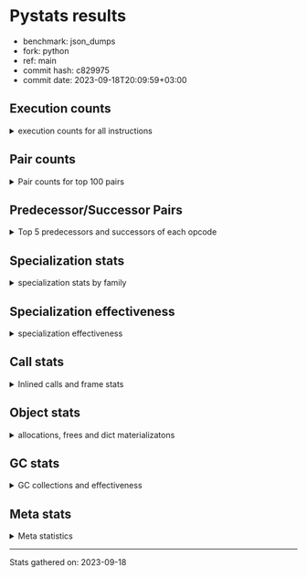 
# Pystats results

- benchmark: json_dumps
- fork: python
- ref: main
- commit hash: c829975
- commit date: 2023-09-18T20:09:59+03:00

## Execution counts

<details>
<summary> execution counts for all instructions </summary>

|Name | Count | Self | Cumulative | Miss ratio | 
|---|---:|---:|---:|---:|
| LOAD_FAST | 55,697,280 | 22.8% | 22.8% |  |
| TO_BOOL_BOOL | 19,204,800 | 7.9% | 30.7% |  |
| LOAD_ATTR_INSTANCE_VALUE | 15,363,840 | 6.3% | 37.0% |  |
| LOAD_GLOBAL_MODULE | 13,443,460 | 5.5% | 42.5% |  |
| POP_JUMP_IF_FALSE | 13,443,420 | 5.5% | 48.0% |  |
| STORE_FAST | 11,523,660 | 4.7% | 52.8% |  |
| LOAD_GLOBAL_BUILTIN | 11,522,940 | 4.7% | 57.5% |  |
| LOAD_CONST | 9,602,460 | 3.9% | 61.4% |  |
| POP_JUMP_IF_NOT_NONE | 9,602,400 | 3.9% | 65.3% |  |
| POP_JUMP_IF_TRUE | 7,681,920 | 3.1% | 68.5% |  |
| CALL | 5,763,660 | 2.4% | 70.9% |  |
| RESUME_CHECK | 5,761,980 | 2.4% | 73.2% |  |
| RETURN_VALUE | 5,761,500 | 2.4% | 75.6% |  |
| JUMP_FORWARD | 5,761,440 | 2.4% | 77.9% |  |
| LOAD_ATTR | 3,841,980 | 1.6% | 79.5% |  |
| PUSH_NULL | 3,841,680 | 1.6% | 81.1% |  |
| LOAD_FAST_LOAD_FAST | 3,840,960 | 1.6% | 82.7% |  |
| LOAD_ATTR_NONDESCRIPTOR_WITH_VALUES | 3,840,960 | 1.6% | 84.2% |  |
| LOAD_ATTR_METHOD_WITH_VALUES | 3,840,960 | 1.6% | 85.8% |  |
| CALL_ISINSTANCE | 3,840,960 | 1.6% | 87.4% |  |
| BUILD_TUPLE | 3,840,960 | 1.6% | 89.0% |  |
| FOR_ITER_RANGE | 1,922,940 | 0.8% | 89.8% |  |
| JUMP_BACKWARD | 1,922,880 | 0.8% | 90.5% |  |
| POP_TOP | 1,921,020 | 0.8% | 91.3% |  |
| TO_BOOL | 1,920,960 | 0.8% | 92.1% |  |
| LOAD_ATTR_MODULE | 1,920,580 | 0.8% | 92.9% |  |
| UNARY_NEGATIVE | 1,920,480 | 0.8% | 93.7% |  |
| SET_FUNCTION_ATTRIBUTE | 1,920,480 | 0.8% | 94.5% |  |
| POP_JUMP_IF_NONE | 1,920,480 | 0.8% | 95.3% |  |
| MAKE_FUNCTION | 1,920,480 | 0.8% | 96.1% |  |
| LOAD_ATTR_METHOD_NO_DICT | 1,920,480 | 0.8% | 96.8% |  |
| CALL_PY_EXACT_ARGS | 1,920,480 | 0.8% | 97.6% |  |
| CALL_METHOD_DESCRIPTOR_O | 1,920,480 | 0.8% | 98.4% |  |
| CALL_KW | 1,920,480 | 0.8% | 99.2% |  |
| BUILD_MAP | 1,920,480 | 0.8% | 100.0% |  |
| GET_ITER | 2,460 | 0.0% | 100.0% |  |
| FOR_ITER_LIST | 2,400 | 0.0% | 100.0% |  |
| UNPACK_SEQUENCE_TWO_TUPLE | 1,920 | 0.0% | 100.0% |  |
| STORE_FAST_STORE_FAST | 1,920 | 0.0% | 100.0% |  |
| RETURN_CONST | 480 | 0.0% | 100.0% |  |
| INTERPRETER_EXIT | 480 | 0.0% | 100.0% |  |
| LOAD_DEREF | 120 | 0.0% | 100.0% |  |
| LOAD_GLOBAL | 80 | 0.0% | 100.0% |  |
| NOP | 60 | 0.0% | 100.0% |  |
| COPY_FREE_VARS | 60 | 0.0% | 100.0% |  |
| COMPARE_OP_INT | 60 | 0.0% | 100.0% |  |
| CALL_FUNCTION_EX | 60 | 0.0% | 100.0% |  |
| CALL_BUILTIN_CLASS | 60 | 0.0% | 100.0% |  |
| BINARY_OP_SUBTRACT_FLOAT | 60 | 0.0% | 100.0% |  |
| COMPARE_OP | 20 | 0.0% | 100.0% |  |
| BINARY_OP | 20 | 0.0% | 100.0% |  |


</details>

## Pair counts

<details>
<summary> Pair counts for top 100 pairs </summary>

|Pair | Count | Self | Cumulative | 
|---|---:|---:|---:|
| TO_BOOL_BOOL POP_JUMP_IF_FALSE | 13,443,360 | 5.5% | 5.5% |
| LOAD_FAST LOAD_ATTR_INSTANCE_VALUE | 13,443,360 | 5.5% | 11.0% |
| LOAD_FAST TO_BOOL_BOOL | 11,522,880 | 4.7% | 15.7% |
| POP_JUMP_IF_NOT_NONE LOAD_FAST | 7,681,920 | 3.1% | 18.9% |
| POP_JUMP_IF_FALSE LOAD_FAST | 7,681,920 | 3.1% | 22.0% |
| LOAD_FAST POP_JUMP_IF_NOT_NONE | 7,681,920 | 3.1% | 25.2% |
| TO_BOOL_BOOL POP_JUMP_IF_TRUE | 5,761,440 | 2.4% | 27.6% |
| STORE_FAST JUMP_FORWARD | 5,761,440 | 2.4% | 29.9% |
| LOAD_ATTR_INSTANCE_VALUE LOAD_FAST | 5,761,440 | 2.4% | 32.3% |
| JUMP_FORWARD LOAD_FAST | 5,761,440 | 2.4% | 34.6% |
| RESUME_CHECK LOAD_FAST | 3,841,440 | 1.6% | 36.2% |
| PUSH_NULL LOAD_FAST | 3,841,020 | 1.6% | 37.8% |
| LOAD_GLOBAL_BUILTIN LOAD_FAST | 3,841,020 | 1.6% | 39.4% |
| LOAD_FAST LOAD_CONST | 3,841,020 | 1.6% | 40.9% |
| POP_JUMP_IF_TRUE LOAD_FAST | 3,840,960 | 1.6% | 42.5% |
| POP_JUMP_IF_FALSE LOAD_GLOBAL_MODULE | 3,840,960 | 1.6% | 44.1% |
| LOAD_FAST LOAD_GLOBAL_BUILTIN | 3,840,960 | 1.6% | 45.7% |
| LOAD_FAST LOAD_ATTR_NONDESCRIPTOR_WITH_VALUES | 3,840,960 | 1.6% | 47.2% |
| LOAD_ATTR_NONDESCRIPTOR_WITH_VALUES LOAD_FAST | 3,840,960 | 1.6% | 48.8% |
| LOAD_ATTR_METHOD_WITH_VALUES LOAD_FAST | 3,840,960 | 1.6% | 50.4% |
| LOAD_ATTR_INSTANCE_VALUE TO_BOOL_BOOL | 3,840,960 | 1.6% | 52.0% |
| CALL_ISINSTANCE TO_BOOL_BOOL | 3,840,960 | 1.6% | 53.5% |
| STORE_FAST LOAD_FAST | 1,921,200 | 0.8% | 54.3% |
| LOAD_FAST PUSH_NULL | 1,921,080 | 0.8% | 55.1% |
| POP_TOP JUMP_BACKWARD | 1,920,960 | 0.8% | 55.9% |
| JUMP_BACKWARD FOR_ITER_RANGE | 1,920,960 | 0.8% | 56.7% |
| FOR_ITER_RANGE STORE_FAST | 1,920,960 | 0.8% | 57.5% |
| LOAD_GLOBAL_MODULE LOAD_ATTR_MODULE | 1,920,540 | 0.8% | 58.3% |
| CALL STORE_FAST | 1,920,540 | 0.8% | 59.1% |
| LOAD_ATTR_MODULE PUSH_NULL | 1,920,520 | 0.8% | 59.8% |
| LOAD_FAST CALL | 1,920,500 | 0.8% | 60.6% |
| UNARY_NEGATIVE BUILD_TUPLE | 1,920,480 | 0.8% | 61.4% |
| TO_BOOL POP_JUMP_IF_TRUE | 1,920,480 | 0.8% | 62.2% |
| STORE_FAST LOAD_GLOBAL_MODULE | 1,920,480 | 0.8% | 63.0% |
| STORE_FAST LOAD_GLOBAL_BUILTIN | 1,920,480 | 0.8% | 63.8% |
| SET_FUNCTION_ATTRIBUTE STORE_FAST | 1,920,480 | 0.8% | 64.6% |
| RETURN_VALUE STORE_FAST | 1,920,480 | 0.8% | 65.3% |
| RETURN_VALUE RETURN_VALUE | 1,920,480 | 0.8% | 66.1% |
| RETURN_VALUE POP_TOP | 1,920,480 | 0.8% | 66.9% |
| RESUME_CHECK LOAD_GLOBAL_BUILTIN | 1,920,480 | 0.8% | 67.7% |
| POP_JUMP_IF_TRUE LOAD_GLOBAL_MODULE | 1,920,480 | 0.8% | 68.5% |
| POP_JUMP_IF_TRUE LOAD_CONST | 1,920,480 | 0.8% | 69.3% |
| POP_JUMP_IF_NOT_NONE LOAD_GLOBAL_MODULE | 1,920,480 | 0.8% | 70.1% |
| POP_JUMP_IF_NONE LOAD_FAST | 1,920,480 | 0.8% | 70.9% |
| POP_JUMP_IF_FALSE BUILD_MAP | 1,920,480 | 0.8% | 71.6% |
| MAKE_FUNCTION SET_FUNCTION_ATTRIBUTE | 1,920,480 | 0.8% | 72.4% |
| LOAD_GLOBAL_MODULE UNARY_NEGATIVE | 1,920,480 | 0.8% | 73.2% |
| LOAD_GLOBAL_MODULE STORE_FAST | 1,920,480 | 0.8% | 74.0% |
| LOAD_GLOBAL_MODULE POP_JUMP_IF_NONE | 1,920,480 | 0.8% | 74.8% |
| LOAD_GLOBAL_MODULE LOAD_GLOBAL_MODULE | 1,920,480 | 0.8% | 75.6% |
| LOAD_GLOBAL_MODULE LOAD_FAST_LOAD_FAST | 1,920,480 | 0.8% | 76.4% |
| LOAD_GLOBAL_MODULE LOAD_ATTR_METHOD_WITH_VALUES | 1,920,480 | 0.8% | 77.2% |
| LOAD_GLOBAL_BUILTIN LOAD_GLOBAL_BUILTIN | 1,920,480 | 0.8% | 77.9% |
| LOAD_GLOBAL_BUILTIN LOAD_ATTR | 1,920,480 | 0.8% | 78.7% |
| LOAD_GLOBAL_BUILTIN CALL_ISINSTANCE | 1,920,480 | 0.8% | 79.5% |
| LOAD_GLOBAL_BUILTIN BUILD_TUPLE | 1,920,480 | 0.8% | 80.3% |
| LOAD_FAST_LOAD_FAST LOAD_ATTR_INSTANCE_VALUE | 1,920,480 | 0.8% | 81.1% |
| LOAD_FAST_LOAD_FAST LOAD_ATTR | 1,920,480 | 0.8% | 81.9% |
| LOAD_FAST TO_BOOL | 1,920,480 | 0.8% | 82.7% |
| LOAD_FAST LOAD_ATTR_METHOD_WITH_VALUES | 1,920,480 | 0.8% | 83.5% |
| LOAD_FAST CALL_PY_EXACT_ARGS | 1,920,480 | 0.8% | 84.2% |
| LOAD_FAST CALL_METHOD_DESCRIPTOR_O | 1,920,480 | 0.8% | 85.0% |
| LOAD_CONST MAKE_FUNCTION | 1,920,480 | 0.8% | 85.8% |
| LOAD_CONST LOAD_CONST | 1,920,480 | 0.8% | 86.6% |
| LOAD_CONST LOAD_ATTR_METHOD_NO_DICT | 1,920,480 | 0.8% | 87.4% |
| LOAD_CONST CALL_KW | 1,920,480 | 0.8% | 88.2% |
| LOAD_CONST CALL | 1,920,480 | 0.8% | 89.0% |
| LOAD_ATTR_METHOD_NO_DICT LOAD_FAST | 1,920,480 | 0.8% | 89.8% |
| LOAD_ATTR_INSTANCE_VALUE POP_JUMP_IF_NOT_NONE | 1,920,480 | 0.8% | 90.5% |
| LOAD_ATTR_INSTANCE_VALUE LOAD_GLOBAL_BUILTIN | 1,920,480 | 0.8% | 91.3% |
| LOAD_ATTR_INSTANCE_VALUE CALL | 1,920,480 | 0.8% | 92.1% |
| LOAD_ATTR LOAD_GLOBAL_MODULE | 1,920,480 | 0.8% | 92.9% |
| LOAD_ATTR LOAD_FAST_LOAD_FAST | 1,920,480 | 0.8% | 93.7% |
| CALL_PY_EXACT_ARGS RESUME_CHECK | 1,920,480 | 0.8% | 94.5% |
| CALL_METHOD_DESCRIPTOR_O RETURN_VALUE | 1,920,480 | 0.8% | 95.3% |
| CALL_KW RESUME_CHECK | 1,920,480 | 0.8% | 96.1% |
| CALL RETURN_VALUE | 1,920,480 | 0.8% | 96.8% |
| CALL RESUME_CHECK | 1,920,480 | 0.8% | 97.6% |
| BUILD_TUPLE LOAD_CONST | 1,920,480 | 0.8% | 98.4% |
| BUILD_TUPLE CALL_ISINSTANCE | 1,920,480 | 0.8% | 99.2% |
| BUILD_MAP STORE_FAST | 1,920,480 | 0.8% | 100.0% |
| LOAD_FAST GET_ITER | 2,460 | 0.0% | 100.0% |
| GET_ITER FOR_ITER_RANGE | 1,980 | 0.0% | 100.0% |
| UNPACK_SEQUENCE_TWO_TUPLE STORE_FAST_STORE_FAST | 1,920 | 0.0% | 100.0% |
| STORE_FAST_STORE_FAST LOAD_FAST | 1,920 | 0.0% | 100.0% |
| JUMP_BACKWARD FOR_ITER_LIST | 1,920 | 0.0% | 100.0% |
| FOR_ITER_RANGE JUMP_BACKWARD | 1,920 | 0.0% | 100.0% |
| FOR_ITER_LIST UNPACK_SEQUENCE_TWO_TUPLE | 1,920 | 0.0% | 100.0% |
| CALL CALL | 1,540 | 0.0% | 100.0% |
| LOAD_ATTR LOAD_ATTR | 960 | 0.0% | 100.0% |
| PUSH_NULL CALL | 660 | 0.0% | 100.0% |
| CALL POP_TOP | 540 | 0.0% | 100.0% |
| TO_BOOL TO_BOOL | 480 | 0.0% | 100.0% |
| RETURN_CONST INTERPRETER_EXIT | 480 | 0.0% | 100.0% |
| GET_ITER FOR_ITER_LIST | 480 | 0.0% | 100.0% |
| FOR_ITER_LIST RETURN_CONST | 480 | 0.0% | 100.0% |
| CACHE RESUME_CHECK | 480 | 0.0% | 100.0% |
| STORE_FAST LOAD_DEREF | 60 | 0.0% | 100.0% |
| POP_TOP NOP | 60 | 0.0% | 100.0% |
| NOP LOAD_DEREF | 60 | 0.0% | 100.0% |


</details>

## Predecessor/Successor Pairs

<details>
<summary> Top 5 predecessors and successors of each opcode </summary>

### CACHE

<details>
<summary> Successors and predecessors for CACHE </summary>

|Predecessors | Count | Percentage | 
|---|---:|---:|

|Successors | Count | Percentage | 
|---|---:|---:|
| RESUME_CHECK | 480 | 100.0% |


</details>

### GET_ITER

<details>
<summary> Successors and predecessors for GET_ITER </summary>

|Predecessors | Count | Percentage | 
|---|---:|---:|
| LOAD_FAST | 2,460 | 100.0% |

|Successors | Count | Percentage | 
|---|---:|---:|
| FOR_ITER_RANGE | 1,980 | 80.5% |
| FOR_ITER_LIST | 480 | 19.5% |


</details>

### INTERPRETER_EXIT

<details>
<summary> Successors and predecessors for INTERPRETER_EXIT </summary>

|Predecessors | Count | Percentage | 
|---|---:|---:|
| RETURN_CONST | 480 | 100.0% |

|Successors | Count | Percentage | 
|---|---:|---:|


</details>

### MAKE_FUNCTION

<details>
<summary> Successors and predecessors for MAKE_FUNCTION </summary>

|Predecessors | Count | Percentage | 
|---|---:|---:|
| LOAD_CONST | 1,920,480 | 100.0% |

|Successors | Count | Percentage | 
|---|---:|---:|
| SET_FUNCTION_ATTRIBUTE | 1,920,480 | 100.0% |


</details>

### NOP

<details>
<summary> Successors and predecessors for NOP </summary>

|Predecessors | Count | Percentage | 
|---|---:|---:|
| POP_TOP | 60 | 100.0% |

|Successors | Count | Percentage | 
|---|---:|---:|
| LOAD_DEREF | 60 | 100.0% |


</details>

### POP_TOP

<details>
<summary> Successors and predecessors for POP_TOP </summary>

|Predecessors | Count | Percentage | 
|---|---:|---:|
| RETURN_VALUE | 1,920,480 | 100.0% |
| CALL | 540 | 0.0% |

|Successors | Count | Percentage | 
|---|---:|---:|
| JUMP_BACKWARD | 1,920,960 | 100.0% |
| NOP | 60 | 0.0% |


</details>

### PUSH_NULL

<details>
<summary> Successors and predecessors for PUSH_NULL </summary>

|Predecessors | Count | Percentage | 
|---|---:|---:|
| LOAD_FAST | 1,921,080 | 50.0% |
| LOAD_ATTR_MODULE | 1,920,520 | 50.0% |
| LOAD_DEREF | 60 | 0.0% |
| LOAD_ATTR | 20 | 0.0% |

|Successors | Count | Percentage | 
|---|---:|---:|
| LOAD_FAST | 3,841,020 | 100.0% |
| CALL | 660 | 0.0% |


</details>

### RETURN_VALUE

<details>
<summary> Successors and predecessors for RETURN_VALUE </summary>

|Predecessors | Count | Percentage | 
|---|---:|---:|
| RETURN_VALUE | 1,920,480 | 33.3% |
| CALL_METHOD_DESCRIPTOR_O | 1,920,480 | 33.3% |
| CALL | 1,920,480 | 33.3% |
| LOAD_FAST | 60 | 0.0% |

|Successors | Count | Percentage | 
|---|---:|---:|
| STORE_FAST | 1,920,480 | 33.3% |
| RETURN_VALUE | 1,920,480 | 33.3% |
| POP_TOP | 1,920,480 | 33.3% |
| LOAD_GLOBAL | 40 | 0.0% |
| LOAD_GLOBAL_MODULE | 20 | 0.0% |


</details>

### TO_BOOL

<details>
<summary> Successors and predecessors for TO_BOOL </summary>

|Predecessors | Count | Percentage | 
|---|---:|---:|
| LOAD_FAST | 1,920,480 | 100.0% |
| TO_BOOL | 480 | 0.0% |

|Successors | Count | Percentage | 
|---|---:|---:|
| POP_JUMP_IF_TRUE | 1,920,480 | 100.0% |
| TO_BOOL | 480 | 0.0% |


</details>

### UNARY_NEGATIVE

<details>
<summary> Successors and predecessors for UNARY_NEGATIVE </summary>

|Predecessors | Count | Percentage | 
|---|---:|---:|
| LOAD_GLOBAL_MODULE | 1,920,480 | 100.0% |

|Successors | Count | Percentage | 
|---|---:|---:|
| BUILD_TUPLE | 1,920,480 | 100.0% |


</details>

### BINARY_OP

<details>
<summary> Successors and predecessors for BINARY_OP </summary>

|Predecessors | Count | Percentage | 
|---|---:|---:|
| LOAD_FAST | 20 | 100.0% |

|Successors | Count | Percentage | 
|---|---:|---:|
| BINARY_OP_SUBTRACT_FLOAT | 20 | 100.0% |


</details>

### BUILD_MAP

<details>
<summary> Successors and predecessors for BUILD_MAP </summary>

|Predecessors | Count | Percentage | 
|---|---:|---:|
| POP_JUMP_IF_FALSE | 1,920,480 | 100.0% |

|Successors | Count | Percentage | 
|---|---:|---:|
| STORE_FAST | 1,920,480 | 100.0% |


</details>

### BUILD_TUPLE

<details>
<summary> Successors and predecessors for BUILD_TUPLE </summary>

|Predecessors | Count | Percentage | 
|---|---:|---:|
| UNARY_NEGATIVE | 1,920,480 | 50.0% |
| LOAD_GLOBAL_BUILTIN | 1,920,480 | 50.0% |

|Successors | Count | Percentage | 
|---|---:|---:|
| LOAD_CONST | 1,920,480 | 50.0% |
| CALL_ISINSTANCE | 1,920,480 | 50.0% |


</details>

### CALL

<details>
<summary> Successors and predecessors for CALL </summary>

|Predecessors | Count | Percentage | 
|---|---:|---:|
| LOAD_FAST | 1,920,500 | 33.3% |
| LOAD_CONST | 1,920,480 | 33.3% |
| LOAD_ATTR_INSTANCE_VALUE | 1,920,480 | 33.3% |
| CALL | 1,540 | 0.0% |
| PUSH_NULL | 660 | 0.0% |

|Successors | Count | Percentage | 
|---|---:|---:|
| STORE_FAST | 1,920,540 | 33.3% |
| RETURN_VALUE | 1,920,480 | 33.3% |
| RESUME_CHECK | 1,920,480 | 33.3% |
| CALL | 1,540 | 0.0% |
| POP_TOP | 540 | 0.0% |


</details>

### CALL_FUNCTION_EX

<details>
<summary> Successors and predecessors for CALL_FUNCTION_EX </summary>

|Predecessors | Count | Percentage | 
|---|---:|---:|
| LOAD_FAST | 60 | 100.0% |

|Successors | Count | Percentage | 
|---|---:|---:|
| COPY_FREE_VARS | 60 | 100.0% |


</details>

### CALL_KW

<details>
<summary> Successors and predecessors for CALL_KW </summary>

|Predecessors | Count | Percentage | 
|---|---:|---:|
| LOAD_CONST | 1,920,480 | 100.0% |

|Successors | Count | Percentage | 
|---|---:|---:|
| RESUME_CHECK | 1,920,480 | 100.0% |


</details>

### COMPARE_OP

<details>
<summary> Successors and predecessors for COMPARE_OP </summary>

|Predecessors | Count | Percentage | 
|---|---:|---:|
| LOAD_CONST | 20 | 100.0% |

|Successors | Count | Percentage | 
|---|---:|---:|
| COMPARE_OP_INT | 20 | 100.0% |


</details>

### COPY_FREE_VARS

<details>
<summary> Successors and predecessors for COPY_FREE_VARS </summary>

|Predecessors | Count | Percentage | 
|---|---:|---:|
| CALL_FUNCTION_EX | 60 | 100.0% |

|Successors | Count | Percentage | 
|---|---:|---:|
| RESUME_CHECK | 60 | 100.0% |


</details>

### JUMP_BACKWARD

<details>
<summary> Successors and predecessors for JUMP_BACKWARD </summary>

|Predecessors | Count | Percentage | 
|---|---:|---:|
| POP_TOP | 1,920,960 | 99.9% |
| FOR_ITER_RANGE | 1,920 | 0.1% |

|Successors | Count | Percentage | 
|---|---:|---:|
| FOR_ITER_RANGE | 1,920,960 | 99.9% |
| FOR_ITER_LIST | 1,920 | 0.1% |


</details>

### JUMP_FORWARD

<details>
<summary> Successors and predecessors for JUMP_FORWARD </summary>

|Predecessors | Count | Percentage | 
|---|---:|---:|
| STORE_FAST | 5,761,440 | 100.0% |

|Successors | Count | Percentage | 
|---|---:|---:|
| LOAD_FAST | 5,761,440 | 100.0% |


</details>

### LOAD_ATTR

<details>
<summary> Successors and predecessors for LOAD_ATTR </summary>

|Predecessors | Count | Percentage | 
|---|---:|---:|
| LOAD_GLOBAL_BUILTIN | 1,920,480 | 50.0% |
| LOAD_FAST_LOAD_FAST | 1,920,480 | 50.0% |
| LOAD_ATTR | 960 | 0.0% |
| LOAD_GLOBAL_MODULE | 40 | 0.0% |
| LOAD_GLOBAL | 20 | 0.0% |

|Successors | Count | Percentage | 
|---|---:|---:|
| LOAD_GLOBAL_MODULE | 1,920,480 | 50.0% |
| LOAD_FAST_LOAD_FAST | 1,920,480 | 50.0% |
| LOAD_ATTR | 960 | 0.0% |
| LOAD_ATTR_MODULE | 40 | 0.0% |
| PUSH_NULL | 20 | 0.0% |


</details>

### LOAD_CONST

<details>
<summary> Successors and predecessors for LOAD_CONST </summary>

|Predecessors | Count | Percentage | 
|---|---:|---:|
| LOAD_FAST | 3,841,020 | 40.0% |
| POP_JUMP_IF_TRUE | 1,920,480 | 20.0% |
| LOAD_CONST | 1,920,480 | 20.0% |
| BUILD_TUPLE | 1,920,480 | 20.0% |

|Successors | Count | Percentage | 
|---|---:|---:|
| MAKE_FUNCTION | 1,920,480 | 20.0% |
| LOAD_CONST | 1,920,480 | 20.0% |
| LOAD_ATTR_METHOD_NO_DICT | 1,920,480 | 20.0% |
| CALL_KW | 1,920,480 | 20.0% |
| CALL | 1,920,480 | 20.0% |


</details>

### LOAD_DEREF

<details>
<summary> Successors and predecessors for LOAD_DEREF </summary>

|Predecessors | Count | Percentage | 
|---|---:|---:|
| STORE_FAST | 60 | 50.0% |
| NOP | 60 | 50.0% |

|Successors | Count | Percentage | 
|---|---:|---:|
| STORE_FAST | 60 | 50.0% |
| PUSH_NULL | 60 | 50.0% |


</details>

### LOAD_FAST

<details>
<summary> Successors and predecessors for LOAD_FAST </summary>

|Predecessors | Count | Percentage | 
|---|---:|---:|
| POP_JUMP_IF_NOT_NONE | 7,681,920 | 13.8% |
| POP_JUMP_IF_FALSE | 7,681,920 | 13.8% |
| LOAD_ATTR_INSTANCE_VALUE | 5,761,440 | 10.3% |
| JUMP_FORWARD | 5,761,440 | 10.3% |
| RESUME_CHECK | 3,841,440 | 6.9% |

|Successors | Count | Percentage | 
|---|---:|---:|
| LOAD_ATTR_INSTANCE_VALUE | 13,443,360 | 24.1% |
| TO_BOOL_BOOL | 11,522,880 | 20.7% |
| POP_JUMP_IF_NOT_NONE | 7,681,920 | 13.8% |
| LOAD_CONST | 3,841,020 | 6.9% |
| LOAD_GLOBAL_BUILTIN | 3,840,960 | 6.9% |


</details>

### LOAD_FAST_LOAD_FAST

<details>
<summary> Successors and predecessors for LOAD_FAST_LOAD_FAST </summary>

|Predecessors | Count | Percentage | 
|---|---:|---:|
| LOAD_GLOBAL_MODULE | 1,920,480 | 50.0% |
| LOAD_ATTR | 1,920,480 | 50.0% |

|Successors | Count | Percentage | 
|---|---:|---:|
| LOAD_ATTR_INSTANCE_VALUE | 1,920,480 | 50.0% |
| LOAD_ATTR | 1,920,480 | 50.0% |


</details>

### LOAD_GLOBAL

<details>
<summary> Successors and predecessors for LOAD_GLOBAL </summary>

|Predecessors | Count | Percentage | 
|---|---:|---:|
| RETURN_VALUE | 40 | 50.0% |
| RESUME_CHECK | 20 | 25.0% |
| POP_JUMP_IF_FALSE | 20 | 25.0% |

|Successors | Count | Percentage | 
|---|---:|---:|
| LOAD_GLOBAL_MODULE | 40 | 50.0% |
| LOAD_GLOBAL_BUILTIN | 20 | 25.0% |
| LOAD_ATTR | 20 | 25.0% |


</details>

### POP_JUMP_IF_FALSE

<details>
<summary> Successors and predecessors for POP_JUMP_IF_FALSE </summary>

|Predecessors | Count | Percentage | 
|---|---:|---:|
| TO_BOOL_BOOL | 13,443,360 | 100.0% |
| COMPARE_OP_INT | 60 | 0.0% |

|Successors | Count | Percentage | 
|---|---:|---:|
| LOAD_FAST | 7,681,920 | 57.1% |
| LOAD_GLOBAL_MODULE | 3,840,960 | 28.6% |
| BUILD_MAP | 1,920,480 | 14.3% |
| LOAD_GLOBAL_BUILTIN | 40 | 0.0% |
| LOAD_GLOBAL | 20 | 0.0% |


</details>

### POP_JUMP_IF_NONE

<details>
<summary> Successors and predecessors for POP_JUMP_IF_NONE </summary>

|Predecessors | Count | Percentage | 
|---|---:|---:|
| LOAD_GLOBAL_MODULE | 1,920,480 | 100.0% |

|Successors | Count | Percentage | 
|---|---:|---:|
| LOAD_FAST | 1,920,480 | 100.0% |


</details>

### POP_JUMP_IF_NOT_NONE

<details>
<summary> Successors and predecessors for POP_JUMP_IF_NOT_NONE </summary>

|Predecessors | Count | Percentage | 
|---|---:|---:|
| LOAD_FAST | 7,681,920 | 80.0% |
| LOAD_ATTR_INSTANCE_VALUE | 1,920,480 | 20.0% |

|Successors | Count | Percentage | 
|---|---:|---:|
| LOAD_FAST | 7,681,920 | 80.0% |
| LOAD_GLOBAL_MODULE | 1,920,480 | 20.0% |


</details>

### POP_JUMP_IF_TRUE

<details>
<summary> Successors and predecessors for POP_JUMP_IF_TRUE </summary>

|Predecessors | Count | Percentage | 
|---|---:|---:|
| TO_BOOL_BOOL | 5,761,440 | 75.0% |
| TO_BOOL | 1,920,480 | 25.0% |

|Successors | Count | Percentage | 
|---|---:|---:|
| LOAD_FAST | 3,840,960 | 50.0% |
| LOAD_GLOBAL_MODULE | 1,920,480 | 25.0% |
| LOAD_CONST | 1,920,480 | 25.0% |


</details>

### RETURN_CONST

<details>
<summary> Successors and predecessors for RETURN_CONST </summary>

|Predecessors | Count | Percentage | 
|---|---:|---:|
| FOR_ITER_LIST | 480 | 100.0% |

|Successors | Count | Percentage | 
|---|---:|---:|
| INTERPRETER_EXIT | 480 | 100.0% |


</details>

### SET_FUNCTION_ATTRIBUTE

<details>
<summary> Successors and predecessors for SET_FUNCTION_ATTRIBUTE </summary>

|Predecessors | Count | Percentage | 
|---|---:|---:|
| MAKE_FUNCTION | 1,920,480 | 100.0% |

|Successors | Count | Percentage | 
|---|---:|---:|
| STORE_FAST | 1,920,480 | 100.0% |


</details>

### STORE_FAST

<details>
<summary> Successors and predecessors for STORE_FAST </summary>

|Predecessors | Count | Percentage | 
|---|---:|---:|
| FOR_ITER_RANGE | 1,920,960 | 16.7% |
| CALL | 1,920,540 | 16.7% |
| SET_FUNCTION_ATTRIBUTE | 1,920,480 | 16.7% |
| RETURN_VALUE | 1,920,480 | 16.7% |
| LOAD_GLOBAL_MODULE | 1,920,480 | 16.7% |

|Successors | Count | Percentage | 
|---|---:|---:|
| JUMP_FORWARD | 5,761,440 | 50.0% |
| LOAD_FAST | 1,921,200 | 16.7% |
| LOAD_GLOBAL_MODULE | 1,920,480 | 16.7% |
| LOAD_GLOBAL_BUILTIN | 1,920,480 | 16.7% |
| LOAD_DEREF | 60 | 0.0% |


</details>

### STORE_FAST_STORE_FAST

<details>
<summary> Successors and predecessors for STORE_FAST_STORE_FAST </summary>

|Predecessors | Count | Percentage | 
|---|---:|---:|
| UNPACK_SEQUENCE_TWO_TUPLE | 1,920 | 100.0% |

|Successors | Count | Percentage | 
|---|---:|---:|
| LOAD_FAST | 1,920 | 100.0% |


</details>

### BINARY_OP_SUBTRACT_FLOAT

<details>
<summary> Successors and predecessors for BINARY_OP_SUBTRACT_FLOAT </summary>

|Predecessors | Count | Percentage | 
|---|---:|---:|
| LOAD_FAST | 40 | 66.7% |
| BINARY_OP | 20 | 33.3% |

|Successors | Count | Percentage | 
|---|---:|---:|
| STORE_FAST | 60 | 100.0% |


</details>

### CALL_BUILTIN_CLASS

<details>
<summary> Successors and predecessors for CALL_BUILTIN_CLASS </summary>

|Predecessors | Count | Percentage | 
|---|---:|---:|
| LOAD_FAST | 40 | 66.7% |
| CALL | 20 | 33.3% |

|Successors | Count | Percentage | 
|---|---:|---:|
| STORE_FAST | 60 | 100.0% |


</details>

### CALL_ISINSTANCE

<details>
<summary> Successors and predecessors for CALL_ISINSTANCE </summary>

|Predecessors | Count | Percentage | 
|---|---:|---:|
| LOAD_GLOBAL_BUILTIN | 1,920,480 | 50.0% |
| BUILD_TUPLE | 1,920,480 | 50.0% |

|Successors | Count | Percentage | 
|---|---:|---:|
| TO_BOOL_BOOL | 3,840,960 | 100.0% |


</details>

### CALL_METHOD_DESCRIPTOR_O

<details>
<summary> Successors and predecessors for CALL_METHOD_DESCRIPTOR_O </summary>

|Predecessors | Count | Percentage | 
|---|---:|---:|
| LOAD_FAST | 1,920,480 | 100.0% |

|Successors | Count | Percentage | 
|---|---:|---:|
| RETURN_VALUE | 1,920,480 | 100.0% |


</details>

### CALL_PY_EXACT_ARGS

<details>
<summary> Successors and predecessors for CALL_PY_EXACT_ARGS </summary>

|Predecessors | Count | Percentage | 
|---|---:|---:|
| LOAD_FAST | 1,920,480 | 100.0% |

|Successors | Count | Percentage | 
|---|---:|---:|
| RESUME_CHECK | 1,920,480 | 100.0% |


</details>

### COMPARE_OP_INT

<details>
<summary> Successors and predecessors for COMPARE_OP_INT </summary>

|Predecessors | Count | Percentage | 
|---|---:|---:|
| LOAD_CONST | 40 | 66.7% |
| COMPARE_OP | 20 | 33.3% |

|Successors | Count | Percentage | 
|---|---:|---:|
| POP_JUMP_IF_FALSE | 60 | 100.0% |


</details>

### FOR_ITER_LIST

<details>
<summary> Successors and predecessors for FOR_ITER_LIST </summary>

|Predecessors | Count | Percentage | 
|---|---:|---:|
| JUMP_BACKWARD | 1,920 | 80.0% |
| GET_ITER | 480 | 20.0% |

|Successors | Count | Percentage | 
|---|---:|---:|
| UNPACK_SEQUENCE_TWO_TUPLE | 1,920 | 80.0% |
| RETURN_CONST | 480 | 20.0% |


</details>

### FOR_ITER_RANGE

<details>
<summary> Successors and predecessors for FOR_ITER_RANGE </summary>

|Predecessors | Count | Percentage | 
|---|---:|---:|
| JUMP_BACKWARD | 1,920,960 | 99.9% |
| GET_ITER | 1,980 | 0.1% |

|Successors | Count | Percentage | 
|---|---:|---:|
| STORE_FAST | 1,920,960 | 99.9% |
| JUMP_BACKWARD | 1,920 | 0.1% |
| LOAD_FAST | 60 | 0.0% |


</details>

### LOAD_ATTR_INSTANCE_VALUE

<details>
<summary> Successors and predecessors for LOAD_ATTR_INSTANCE_VALUE </summary>

|Predecessors | Count | Percentage | 
|---|---:|---:|
| LOAD_FAST | 13,443,360 | 87.5% |
| LOAD_FAST_LOAD_FAST | 1,920,480 | 12.5% |

|Successors | Count | Percentage | 
|---|---:|---:|
| LOAD_FAST | 5,761,440 | 37.5% |
| TO_BOOL_BOOL | 3,840,960 | 25.0% |
| POP_JUMP_IF_NOT_NONE | 1,920,480 | 12.5% |
| LOAD_GLOBAL_BUILTIN | 1,920,480 | 12.5% |
| CALL | 1,920,480 | 12.5% |


</details>

### LOAD_ATTR_METHOD_NO_DICT

<details>
<summary> Successors and predecessors for LOAD_ATTR_METHOD_NO_DICT </summary>

|Predecessors | Count | Percentage | 
|---|---:|---:|
| LOAD_CONST | 1,920,480 | 100.0% |

|Successors | Count | Percentage | 
|---|---:|---:|
| LOAD_FAST | 1,920,480 | 100.0% |


</details>

### LOAD_ATTR_METHOD_WITH_VALUES

<details>
<summary> Successors and predecessors for LOAD_ATTR_METHOD_WITH_VALUES </summary>

|Predecessors | Count | Percentage | 
|---|---:|---:|
| LOAD_GLOBAL_MODULE | 1,920,480 | 50.0% |
| LOAD_FAST | 1,920,480 | 50.0% |

|Successors | Count | Percentage | 
|---|---:|---:|
| LOAD_FAST | 3,840,960 | 100.0% |


</details>

### LOAD_ATTR_MODULE

<details>
<summary> Successors and predecessors for LOAD_ATTR_MODULE </summary>

|Predecessors | Count | Percentage | 
|---|---:|---:|
| LOAD_GLOBAL_MODULE | 1,920,540 | 100.0% |
| LOAD_ATTR | 40 | 0.0% |

|Successors | Count | Percentage | 
|---|---:|---:|
| PUSH_NULL | 1,920,520 | 100.0% |
| STORE_FAST | 60 | 0.0% |


</details>

### LOAD_ATTR_NONDESCRIPTOR_WITH_VALUES

<details>
<summary> Successors and predecessors for LOAD_ATTR_NONDESCRIPTOR_WITH_VALUES </summary>

|Predecessors | Count | Percentage | 
|---|---:|---:|
| LOAD_FAST | 3,840,960 | 100.0% |

|Successors | Count | Percentage | 
|---|---:|---:|
| LOAD_FAST | 3,840,960 | 100.0% |


</details>

### LOAD_GLOBAL_BUILTIN

<details>
<summary> Successors and predecessors for LOAD_GLOBAL_BUILTIN </summary>

|Predecessors | Count | Percentage | 
|---|---:|---:|
| LOAD_FAST | 3,840,960 | 33.3% |
| STORE_FAST | 1,920,480 | 16.7% |
| RESUME_CHECK | 1,920,480 | 16.7% |
| LOAD_GLOBAL_BUILTIN | 1,920,480 | 16.7% |
| LOAD_ATTR_INSTANCE_VALUE | 1,920,480 | 16.7% |

|Successors | Count | Percentage | 
|---|---:|---:|
| LOAD_FAST | 3,841,020 | 33.3% |
| LOAD_GLOBAL_BUILTIN | 1,920,480 | 16.7% |
| LOAD_ATTR | 1,920,480 | 16.7% |
| CALL_ISINSTANCE | 1,920,480 | 16.7% |
| BUILD_TUPLE | 1,920,480 | 16.7% |


</details>

### LOAD_GLOBAL_MODULE

<details>
<summary> Successors and predecessors for LOAD_GLOBAL_MODULE </summary>

|Predecessors | Count | Percentage | 
|---|---:|---:|
| POP_JUMP_IF_FALSE | 3,840,960 | 28.6% |
| STORE_FAST | 1,920,480 | 14.3% |
| POP_JUMP_IF_TRUE | 1,920,480 | 14.3% |
| POP_JUMP_IF_NOT_NONE | 1,920,480 | 14.3% |
| LOAD_GLOBAL_MODULE | 1,920,480 | 14.3% |

|Successors | Count | Percentage | 
|---|---:|---:|
| LOAD_ATTR_MODULE | 1,920,540 | 14.3% |
| UNARY_NEGATIVE | 1,920,480 | 14.3% |
| STORE_FAST | 1,920,480 | 14.3% |
| POP_JUMP_IF_NONE | 1,920,480 | 14.3% |
| LOAD_GLOBAL_MODULE | 1,920,480 | 14.3% |


</details>

### RESUME_CHECK

<details>
<summary> Successors and predecessors for RESUME_CHECK </summary>

|Predecessors | Count | Percentage | 
|---|---:|---:|
| CALL_PY_EXACT_ARGS | 1,920,480 | 33.3% |
| CALL_KW | 1,920,480 | 33.3% |
| CALL | 1,920,480 | 33.3% |
| CACHE | 480 | 0.0% |
| COPY_FREE_VARS | 60 | 0.0% |

|Successors | Count | Percentage | 
|---|---:|---:|
| LOAD_FAST | 3,841,440 | 66.7% |
| LOAD_GLOBAL_BUILTIN | 1,920,480 | 33.3% |
| LOAD_GLOBAL_MODULE | 40 | 0.0% |
| LOAD_GLOBAL | 20 | 0.0% |


</details>

### TO_BOOL_BOOL

<details>
<summary> Successors and predecessors for TO_BOOL_BOOL </summary>

|Predecessors | Count | Percentage | 
|---|---:|---:|
| LOAD_FAST | 11,522,880 | 60.0% |
| LOAD_ATTR_INSTANCE_VALUE | 3,840,960 | 20.0% |
| CALL_ISINSTANCE | 3,840,960 | 20.0% |

|Successors | Count | Percentage | 
|---|---:|---:|
| POP_JUMP_IF_FALSE | 13,443,360 | 70.0% |
| POP_JUMP_IF_TRUE | 5,761,440 | 30.0% |


</details>

### UNPACK_SEQUENCE_TWO_TUPLE

<details>
<summary> Successors and predecessors for UNPACK_SEQUENCE_TWO_TUPLE </summary>

|Predecessors | Count | Percentage | 
|---|---:|---:|
| FOR_ITER_LIST | 1,920 | 100.0% |

|Successors | Count | Percentage | 
|---|---:|---:|
| STORE_FAST_STORE_FAST | 1,920 | 100.0% |


</details>


</details>

## Specialization stats

<details>
<summary> specialization stats by family </summary>

### TO_BOOL

<details>
<summary> specialization stats for TO_BOOL family </summary>

|Kind | Count | Ratio | 
|---|---|---|
| specialization.deferred |      1920480 | 9.1% |
|          hit |     19204800 | 90.9% |

#### Specialization attempts

| | Count | Ratio | 
|---|---:|---:|
| Success | 0 | 0.0% |
| Failure | 480 | 100.0% |

|Failure kind | Count | Ratio | 
|---|---:|---:|
| dict | 480 | 100.0% |


</details>

### BINARY_OP

<details>
<summary> specialization stats for BINARY_OP family </summary>

|Kind | Count | Ratio | 
|---|---|---|
|          hit |           60 | 75.0% |

#### Specialization attempts

| | Count | Ratio | 
|---|---:|---:|
| Success | 20 | 100.0% |
| Failure | 0 | 0.0% |

|Failure kind | Count | Ratio | 
|---|---:|---:|


</details>

### CALL

<details>
<summary> specialization stats for CALL family </summary>

|Kind | Count | Ratio | 
|---|---|---|
| specialization.deferred |      5762100 | 42.9% |
|          hit |      7681980 | 57.1% |

#### Specialization attempts

| | Count | Ratio | 
|---|---:|---:|
| Success | 20 | 1.3% |
| Failure | 1,540 | 98.7% |

|Failure kind | Count | Ratio | 
|---|---:|---:|
| other | 520 | 33.8% |
| class mutable | 480 | 31.2% |
| code complex parameters | 480 | 31.2% |
| cfunc noargs | 60 | 3.9% |


</details>

### COMPARE_OP

<details>
<summary> specialization stats for COMPARE_OP family </summary>

|Kind | Count | Ratio | 
|---|---|---|
|          hit |           60 | 75.0% |

#### Specialization attempts

| | Count | Ratio | 
|---|---:|---:|
| Success | 20 | 100.0% |
| Failure | 0 | 0.0% |

|Failure kind | Count | Ratio | 
|---|---:|---:|


</details>

### FOR_ITER

<details>
<summary> specialization stats for FOR_ITER family </summary>

|Kind | Count | Ratio | 
|---|---|---|
|          hit |      1925340 | 100.0% |


</details>

### JUMP_BACKWARD

<details>
<summary> specialization stats for JUMP_BACKWARD family </summary>

|Kind | Count | Ratio | 
|---|---|---|


</details>

### LOAD_ATTR

<details>
<summary> specialization stats for LOAD_ATTR family </summary>

|Kind | Count | Ratio | 
|---|---|---|
| specialization.deferred |      3840980 | 12.5% |
|          hit |     26886820 | 87.5% |

#### Specialization attempts

| | Count | Ratio | 
|---|---:|---:|
| Success | 40 | 4.0% |
| Failure | 960 | 96.0% |

|Failure kind | Count | Ratio | 
|---|---:|---:|
| metaclass attribute | 480 | 50.0% |
| method | 480 | 50.0% |


</details>

### LOAD_GLOBAL

<details>
<summary> specialization stats for LOAD_GLOBAL family </summary>

|Kind | Count | Ratio | 
|---|---|---|
| specialization.deferred |           20 | 0.0% |
|          hit |     24966400 | 100.0% |

#### Specialization attempts

| | Count | Ratio | 
|---|---:|---:|
| Success | 60 | 100.0% |
| Failure | 0 | 0.0% |

|Failure kind | Count | Ratio | 
|---|---:|---:|


</details>

### POP_JUMP_IF_FALSE

<details>
<summary> specialization stats for POP_JUMP_IF_FALSE family </summary>

|Kind | Count | Ratio | 
|---|---|---|


</details>

### POP_JUMP_IF_NONE

<details>
<summary> specialization stats for POP_JUMP_IF_NONE family </summary>

|Kind | Count | Ratio | 
|---|---|---|


</details>

### POP_JUMP_IF_NOT_NONE

<details>
<summary> specialization stats for POP_JUMP_IF_NOT_NONE family </summary>

|Kind | Count | Ratio | 
|---|---|---|


</details>

### POP_JUMP_IF_TRUE

<details>
<summary> specialization stats for POP_JUMP_IF_TRUE family </summary>

|Kind | Count | Ratio | 
|---|---|---|


</details>

### UNPACK_SEQUENCE

<details>
<summary> specialization stats for UNPACK_SEQUENCE family </summary>

|Kind | Count | Ratio | 
|---|---|---|
|          hit |         1920 | 100.0% |


</details>


</details>

## Specialization effectiveness

<details>
<summary> specialization effectiveness </summary>

|Instructions | Count | Ratio | 
|---|---:|---:|
| Basic | 111,399,000 | 45.7% |
| Not specialized | 46,097,820 | 18.9% |
| Specialized | 86,429,360 | 35.4% |

### Deferred by instruction

<details>
<summary> deferred by instruction </summary>

|Name | Count | Ratio | 
|---|---:|---:|
| CALL | 5,762,100 | 50.0% |
| LOAD_ATTR | 3,840,980 | 33.3% |
| TO_BOOL | 1,920,480 | 16.7% |
| LOAD_GLOBAL | 20 | 0.0% |
| UNPACK_SEQUENCE_TWO_TUPLE | 0 | 0.0% |
| UNPACK_SEQUENCE | 0 | 0.0% |
| UNARY_NEGATIVE | 0 | 0.0% |
| TO_BOOL_BOOL | 0 | 0.0% |
| STORE_SUBSCR | 0 | 0.0% |
| STORE_SLICE | 0 | 0.0% |


</details>


</details>

## Call stats

<details>
<summary> Inlined calls and frame stats </summary>

| | Count | Ratio | 
|---|---:|---:|
| Calls to PyEval_EvalDefault | 480 | 0.0% |
| Calls to Python functions inlined | 5,761,500 | 100.0% |
| Calls via PyEval_EvalFrame (total) | 480 | 0.0% |
| Calls via PyEval_EvalFrame (vector) | 480 | 0.0% |
| Calls via PyEval_EvalFrame (generator) | 0 | 0.0% |
| Calls via PyEval_EvalFrame (legacy) | 0 | 0.0% |
| Calls via PyEval_EvalFrame (function vectorcall) | 480 | 0.0% |
| Calls via PyEval_EvalFrame (build class) | 0 | 0.0% |
| Calls via PyEval_EvalFrame (slot) | 0 | 0.0% |
| Calls via PyEval_EvalFrame (function ex) | 60 | 0.0% |
| Calls via PyEval_EvalFrame (api) | 0 | 0.0% |
| Calls via PyEval_EvalFrame (method) | 0 | 0.0% |
| Frames pushed | 5,761,980 | 100.0% |
| Frame objects created | 0 | 0.0% |


</details>

## Object stats

<details>
<summary> allocations, frees and dict materializatons </summary>

| | Count | Ratio | 
|---|---:|---:|
| Allocations from freelist | 15,363,940 | 20.4% |
| Frees to freelist | 15,363,900 |  |
| Allocations | 59,875,820 | 79.6% |
| Allocations to 512 bytes | 59,875,820 | 79.6% |
| Allocations to 4 kbytes | 0 | 0.0% |
| Allocations over 4 kbytes | 0 | 0.0% |
| Frees | 59,875,800 |  |
| New values | 0 |  |
| Interpreter increfs | 82,591,600 | 53.4% |
| Interpreter decrefs | 97,587,960 | 43.0% |
| Increfs | 72,017,800 | 46.6% |
| Decrefs | 129,140,180 | 57.0% |
| Materialize dict (on request) | 0 |  |
| Materialize dict (new key) | 0 |  |
| Materialize dict (too big) | 0 |  |
| Materialize dict (str subclass) | 0 |  |
| Dematerialize dict | 0 |  |
| Method cache hits | 1,920,978 |  |
| Method cache misses | 2 |  |
| Method cache collisions | 4 |  |
| Method cache dunder hits | 7,682,398 |  |
| Method cache dunder misses | 2 |  |


</details>

## GC stats

<details>
<summary> GC collections and effectiveness </summary>

|Generation | Collections | Objects collected | Object visits | 
|---:|---:|---:|---:|
| 0 | 0 | 0 | 0 |
| 1 | 0 | 0 | 0 |
| 2 | 0 | 0 | 0 |


</details>

## Meta stats

<details>
<summary> Meta statistics </summary>

| | Count | 
|---|---:|
| Number of data files | 20 |


</details>

---
Stats gathered on: 2023-09-18
